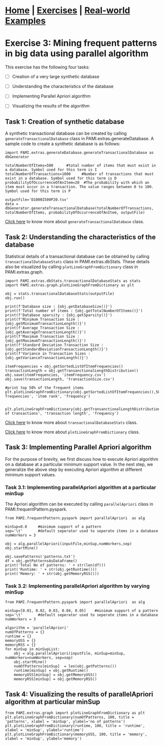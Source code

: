 # **[Home](../index.html) | [Exercises](../exercises.html) | [Real-world Examples](../examples.html)**

# Exercise 3: Mining frequent patterns in big data using parallel algorithm

This exercise has the following four tasks:

- [ ] Creation of a very large synthetic database
- [ ] Understanding the characteristics of the database
- [ ] Implementing Parallel Apriori algorithm
- [ ] Visualizing the results of the algorithm


## Task 1: Creation of synthetic database

A synthetic transactional database can be created by calling `generateTransactionalDatabase` class in PAMI.extras.generateDatabase. 
A sample code to create a synthetic database is as follows:

    import PAMI.extras.generateDatabase.generateTransactionalDatabase as dbGenerator

    totalNumberOfItems=500      #total number of items that must exist in a database. Symbol used for this term is I
    totalNumberOfTransactions=1000     #Number of transactions that must exist in a database. Symbol used for this term is D
    probabilityOfOccurrenceOfAnItem=20  #The probability with which an item must occur in a transaction. The value ranges between 0 to 100. Symbol used for this term is P 

    outputFile='D1000I500P20.tsv'
    data = dbGenerator.generateTransactionalDatabase(totalNumberOfTransactions, totalNumberOfItems, probabilityOfOccurrenceOfAnItem, outputFile)

   

[Click here](../createTransactionalDatabase.html) to know more about `generateTransactionalDatabase` class.

## Task 2: Understanding the characteristics of the database

 Statistical details of a transactional database can be obtained by calling `transactionalDatabaseStats` class in PAMI.extras.dbStats.
 These details also be visualized by calling `plotLineGraphFromDictionary` class in  PAMI.extras.graph.

    import PAMI.extras.dbStats.transactionalDatabaseStats as stats
    import PAMI.extras.graph.plotLineGraphFromDictionary as plt 
            
    obj = stats.transactionalDatabaseStats(outputFile) 
    obj.run()
  
    print(f'Database size : {obj.getDatabaseSize()}')
    print(f'Total number of items : {obj.getTotalNumberOfItems()}')
    print(f'Database sparsity : {obj.getSparsity()}')
    print(f'Minimum Transaction Size : {obj.getMinimumTransactionLength()}')
    print(f'Average Transaction Size : {obj.getAverageTransactionLength()}')
    print(f'Maximum Transaction Size : {obj.getMaximumTransactionLength()}')
    print(f'Standard Deviation Transaction Size : {obj.getStandardDeviationTransactionLength()}')
    print(f'Variance in Transaction Sizes : {obj.getVarianceTransactionLength()}')
    
    itemFrequencies = obj.getSortedListOfItemFrequencies()
    transactionLength = obj.getTransanctionalLengthDistribution()
    obj.save(itemFrequencies, 'itemFrequency.csv')
    obj.save(transactionLength, 'transactionSize.csv')

    #print top 50% of the frequent items
    plt.plotLineGraphFromDictionary(obj.getSortedListOfItemFrequencies(),50,'item frequencies', 'item rank', 'frequency')

    
    plt.plotLineGraphFromDictionary(obj.getTransanctionalLengthDistribution(),100,'distribution of transactions', 'transaction length', 'frequency') 

[Click here](../transactionalDatabaseStats.html) to know more about `transactionalDatabaseStats` class.

[Click here](../basicPlots.html) to know more about `plotLineGraphFromDictionary` class.

## Task 3:  Implementing Parallel Apriori algorithm
For the purpose of brevity, we first discuss how to execute Apriori algorithm on a database at a particular minimum support value. 
In the next step, we generalize the above step by executing Apriori algorithm at different minimum support values.

### Task 3.1: Implementing parallelApriori algorithm at a particular minSup
 
The Apriori algorithm can be executed by calling `parallelApriori` class in  PAMI.frequentPattern.pyspark. 

    from PAMI.frequentPattern.pyspark import parallelApriori  as alg
          
    minSup=0.8     #minimum support of a pattern
    sep='\t'       #default seperator used to seperate items in a database
    numWorkers = 3

    obj = alg.parallelApriori(inputFile,minSup,numWorkers,sep)
    obj.startMine()

    obj.savePatterns('patterns.txt')
    df = obj.getPatternsAsDataFrame()
    print('Total No of patterns: ' + str(len(df)))
    print('Runtime: ' + str(obj.getRuntime()))
    print('Memory: ' + str(obj.getMemoryRSS()))

### Task 3.2: Implementing parallelApriori algorithm by varying minSup

    from PAMI.frequentPattern.pyspark import parallelApriori  as alg
          
    minSup=[0.01, 0.02, 0.03, 0.04, 0.05]    #minimum support of a pattern
    sep='\t'       #default seperator used to seperate items in a database
    numWorkers = 3

    algorithm = 'parallelApriori'
    numOfPatterns = {}
    runtime = {}
    memoryUSS = {}
    memoryRSS = {}
    for minSup in minSupList:
        obj = alg.parallelApriori(inputFile, minSup=minSup, numWorkers=numWorkers, sep=sep)
        obj.startMine()
        numOfPatterns[minSup]  = len(obj.getPatterns())
        runtime[minSup] = obj.getRuntime()
        memoryUSS[minSup] = obj.getMemoryUSS()
        memoryRSS[minSup] = obj.getMemoryRSS()

## Task 4: Visualizing the results of parallelApriori algorithm at particular minSup

    from PAMI.extras.graph import plotLineGraphFromDictionary as plt
    plt.plotLineGraphFromDictionary(numOfPatterns, 100, title = 'patterns', xlabel = 'minSup', ylabel='no of patterns')
    plt.plotLineGraphFromDictionary(runtime, 100, title = 'runtime', xlabel = 'minSup', ylabel='runtime')
    plt.plotLineGraphFromDictionary(memoryUSS, 100, title = 'memory', xlabel = 'minSup', ylabel='memory')
